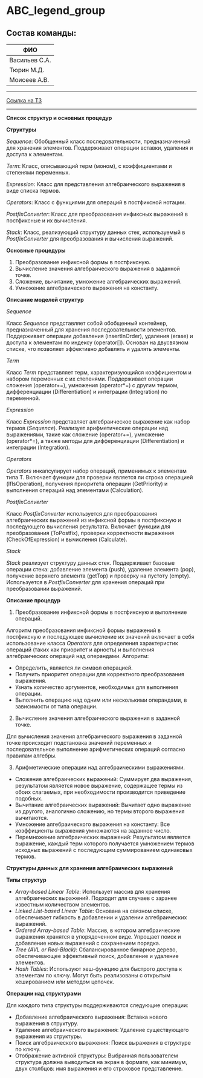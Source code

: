 # ABC_legend_group
## Состав команды:
| ФИО |
|-------------|
| Васильев С.А. |
| Тюрин М.Д. |
| Моисеев А.В. |

---

[Ссылка на ТЗ](https://docs.google.com/document/d/1Na9jSlxca3_rLC-BfpdOC2h5nSP62dQMwzYbuJS1mRo/edit?usp=sharing "Документ с ТЗ и возможностью комментирования")

---
**Список структур и основных процедур**

**Структуры**

*Sequence<T>*: Обобщенный класс последовательности, предназначенный для хранения элементов. Поддерживает операции вставки, удаления и доступа к элементам.

*Term*: Класс, описывающий терм (моном), с коэффициентами и степенями переменных.

*Expression*: Класс для представления алгебраического выражения в виде списка термов.

*Operators*: Класс с функциями для операций в постфиксной нотации.

*PostfixConverter*: Класс для преобразования инфиксных выражений в постфиксные и их вычисления.

*Stack<T>*: Класс, реализующий структуру данных стек, используемый в *PostfixConverter* для преобразования и вычисления выражений.

**Основные процедуры**

1. Преобразование инфиксной формы в постфиксную.
2. Вычисление значения алгебраического выражения в заданной точке.
3. Сложение, вычитание, умножение алгебраических выражений.
4. Умножение алгебраического выражения на константу.

**Описание моделей структур**

*Sequence*

Класс *Sequence* представляет собой обобщенный контейнер, предназначенный для хранения последовательности элементов. Поддерживает операции добавления (insertInOrder), удаления (erase) и доступа к элементам по индексу (operator[]). Основан на двусвязном списке, что позволяет эффективно добавлять и удалять элементы.

*Term*

Класс *Term* представляет терм, характеризующийся коэффициентом и набором переменных с их степенями. Поддерживает операции сложения (operator+=), умножения (operator*=) с другим термом, дифференциации (Differentiation) и интеграции (Integration) по переменной.

*Expression*

Класс *Expression* представляет алгебраическое выражение как набор термов (*Sequence<Term>*). Реализует арифметические операции над выражениями, такие как сложение (operator+=), умножение (operator*=), а также методы для дифференциации (Differentiation) и интеграции (Integration).

*Operators*

*Operators* инкапсулирует набор операций, применимых к элементам типа T. Включает функции для проверки является ли строка операцией (IfIsOperation), получения приоритета операции (GetPriority) и выполнения операций над элементами (Calculation).

*PostfixConverter*

Класс *PostfixConverter* используется для преобразования алгебраических выражений из инфиксной формы в постфиксную и последующего вычисления результата. Включает функции для преобразования (ToPostfix), проверки корректности выражения (CheckOfExpression) и вычисления (Calculate).

*Stack*

*Stack* реализует структуру данных стек. Поддерживает базовые операции стека: добавление элемента (push), удаление элемента (pop), получение верхнего элемента (getTop) и проверку на пустоту (empty). Используется в *PostfixConverter* для хранения операций при преобразовании выражений.

**Описание процедур**

1. Преобразование инфиксной формы в постфиксную и выполнение операций.

Алгоритм преобразования инфиксной формы выражений в постфиксную и последующее вычисление их значений включает в себя использование класса *Operators* для определения характеристик операций (таких как приоритет и арность) и выполнения алгебраических операций над операндами. Алгоритм:

- Определить, является ли символ операцией.
- Получить приоритет операции для корректного преобразования выражения.
- Узнать количество аргументов, необходимых для выполнения операции.
- Выполнить операцию над одним или несколькими операндами, в зависимости от типа операции.

2. Вычисление значения алгебраического выражения в заданной точке.

Для вычисления значения алгебраического выражения в заданной точке происходит подстановка значений переменных и последовательное выполнение арифметических операций согласно правилам алгебры.

3. Арифметические операции над алгебраическими выражениями.

- Сложение алгебраических выражений: Суммирует два выражения, результатом является новое выражение, содержащее термы из обоих слагаемых, при необходимости производится приведение подобных.
- Вычитание алгебраических выражений: Вычитает одно выражение из другого, аналогично сложению, но термы второго выражения вычитаются.
- Умножение алгебраического выражения на константу: Все коэффициенты выражения умножаются на заданное число.
- Перемножение алгебраических выражений: Результатом является выражение, каждый терм которого получается умножением термов исходных выражений с последующим суммированием одинаковых термов.

**Структуры данных для хранения алгебраических выражений**

**Типы структур**

- *Array-based Linear Table*: Использует массив для хранения алгебраических выражений. Подходит для случаев с заранее известным количеством элементов.
- *Linked List-based Linear Table*: Основана на связном списке, обеспечивает гибкость в добавлении и удалении алгебраических выражений.
- *Ordered Array-based Table*: Массив, в котором алгебраические выражения хранятся в упорядоченном виде. Упрощает поиск и добавление новых выражений с сохранением порядка.
- *Tree (AVL or Red-Black)*: Сбалансированное бинарное дерево, обеспечивающее эффективный поиск, добавление и удаление элементов.
- *Hash Tables*: Используют хеш-функцию для быстрого доступа к элементам по ключу. Могут быть реализованы с открытым хешированием или методом цепочек.

**Операции над структурами**

Для каждого типа структуры поддерживаются следующие операции:

- Добавление алгебраического выражения: Вставка нового выражения в структуру.
- Удаление алгебраического выражения: Удаление существующего выражения из структуры.
- Поиск алгебраического выражения: Поиск выражения в структуре по ключу.
- Отображение активной структуры: Выбранная пользователем структура должна выводиться на экран в формате, как минимум, двух столбцов: имя выражения и его строковое представление.
